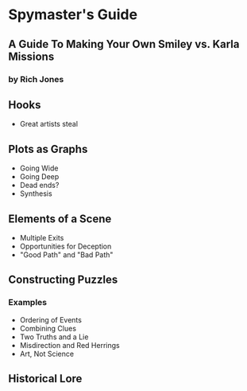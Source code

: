 # Spymaster's Guide
## A Guide To Making Your Own Smiley vs. Karla Missions
### by Rich Jones

## Hooks

* Great artists steal

## Plots as Graphs

* Going Wide
* Going Deep
* Dead ends?
* Synthesis

## Elements of a Scene

* Multiple Exits
* Opportunities for Deception
* "Good Path" and "Bad Path"

## Constructing Puzzles

### Examples

* Ordering of Events
* Combining Clues
* Two Truths and a Lie
* Misdirection and Red Herrings
* Art, Not Science

## Historical Lore